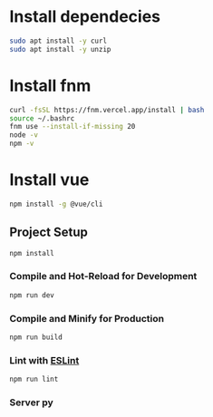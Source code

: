 # Install dependecies
```sh
sudo apt install -y curl 
sudo apt install -y unzip
```
# Install fnm
```sh
curl -fsSL https://fnm.vercel.app/install | bash
source ~/.bashrc
fnm use --install-if-missing 20
node -v
npm -v
```
# Install vue
```sh
npm install -g @vue/cli
```
## Project Setup

```sh
npm install
```

### Compile and Hot-Reload for Development

```sh
npm run dev
```

### Compile and Minify for Production

```sh
npm run build
```

### Lint with [ESLint](https://eslint.org/)

```sh
npm run lint
```

### Server py